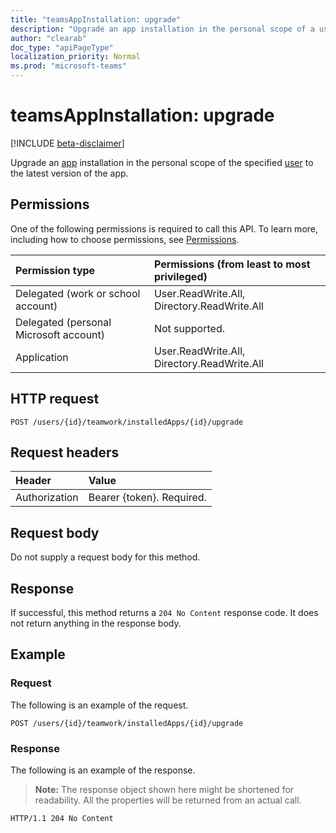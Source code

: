 ```yaml
---
title: "teamsAppInstallation: upgrade"
description: "Upgrade an app installation in the personal scope of a user"
author: "clearab"
doc_type: "apiPageType"
localization_priority: Normal
ms.prod: "microsoft-teams"
---
```


# teamsAppInstallation: upgrade

[!INCLUDE [beta-disclaimer](../../includes/beta-disclaimer.md)]

Upgrade an [app](../resources/teamsappinstallation.md) installation in the personal scope of the specified [user](../resources/user.md)
to the latest version of the app.

## Permissions

One of the following permissions is required to call this API. To learn more, including how to choose permissions, see [Permissions](/graph/permissions-reference).

|Permission type      | Permissions (from least to most privileged)              |
|:--------------------|:---------------------------------------------------------|
|Delegated (work or school account) | User.ReadWrite.All, Directory.ReadWrite.All   |
|Delegated (personal Microsoft account) | Not supported.    |
|Application | User.ReadWrite.All, Directory.ReadWrite.All |

## HTTP request
<!-- { "blockType": "ignored" } -->
```http
POST /users/{id}/teamwork/installedApps/{id}/upgrade
```

## Request headers

| Header       | Value |
|:---------------|:--------|
| Authorization  | Bearer {token}. Required.  |

## Request body

Do not supply a request body for this method.

## Response

If successful, this method returns a `204 No Content` response code. It does not return anything in the response body.

## Example

### Request

The following is an example of the request.

```http
POST /users/{id}/teamwork/installedApps/{id}/upgrade
```

### Response

The following is an example of the response.

>**Note:** The response object shown here might be shortened for readability. All the properties will be returned from an actual call.

```http
HTTP/1.1 204 No Content
```

